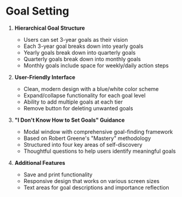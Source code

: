 # Goal Setting

1. **Hierarchical Goal Structure**
   - Users can set 3-year goals as their vision
   - Each 3-year goal breaks down into yearly goals
   - Yearly goals break down into quarterly goals
   - Quarterly goals break down into monthly goals
   - Monthly goals include space for weekly/daily action steps

2. **User-Friendly Interface**
   - Clean, modern design with a blue/white color scheme
   - Expand/collapse functionality for each goal level
   - Ability to add multiple goals at each tier
   - Remove button for deleting unwanted goals

3. **"I Don't Know How to Set Goals" Guidance**
   - Modal window with comprehensive goal-finding framework
   - Based on Robert Greene's "Mastery" methodology
   - Structured into four key areas of self-discovery
   - Thoughtful questions to help users identify meaningful goals

4. **Additional Features**
   - Save and print functionality
   - Responsive design that works on various screen sizes
   - Text areas for goal descriptions and importance reflection